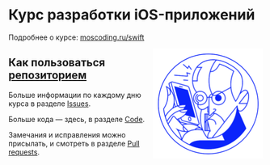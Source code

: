 # Курс разработки iOS-приложений

Подробнее о курсе: [moscoding.ru/swift](http://moscoding.ru/swift/)

<img style="float: right" src="hero@2x.png" width="218">

## Как пользоваться [репозиторием](https://ru.wikipedia.org/wiki/Репозиторий)

Больше информации по каждому дню курса в разделе [Issues](https://github.com/m4rr/MosCoding/issues).

Больше кода — здесь, в разделе [Code](https://github.com/m4rr/MosCoding).

Замечания и исправления можно присылать, и смотреть в разделе [Pull requests](https://github.com/m4rr/MosCoding/pulls).